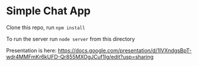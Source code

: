 # Simple Chat App

Clone this repo, run `npm install`

To run the server run `node server` from this directory

Presentation is here: https://docs.google.com/presentation/d/1lVXndgsBpT-wdr4MMFmKr6kUFD-Qr855MXOgJCuf1Ig/edit?usp=sharing

